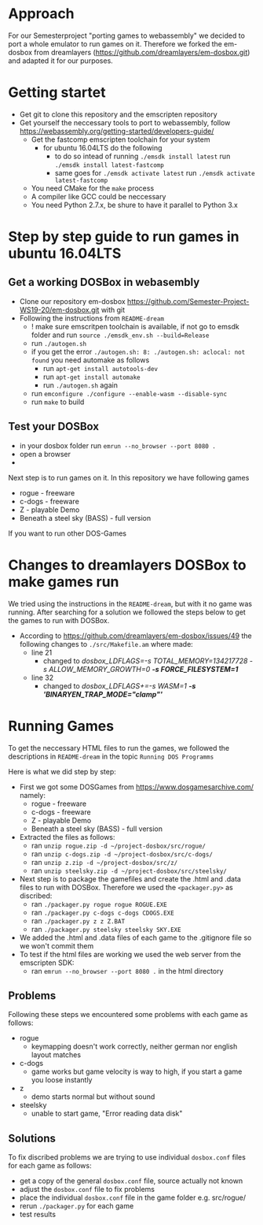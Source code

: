 # Approach

For our Semesterproject "porting games to webassembly" we decided to port a whole emulator to run games on it. Therefore we forked the em-dosbox from dreamlayers (https://github.com/dreamlayers/em-dosbox.git) and adapted it for our purposes.


# Getting startet

* Get git to clone this repository and the emscripten repository
* Get yourself the neccessary tools to port to webassembly, follow https://webassembly.org/getting-started/developers-guide/
  * Get the fastcomp emscripten toolchain for your system
    * for ubuntu 16.04LTS do the following
      * to do so intead of running ```./emsdk install latest``` run ```./emsdk install latest-fastcomp```
      * same goes for ```./emsdk activate latest``` run ```./emsdk activate latest-fastcomp```
  * You need CMake for the ```make``` process
  * A compiler like GCC could be neccessary
  * You need Python 2.7.x, be shure to have it parallel to Python 3.x


# Step by step guide to run games in ubuntu 16.04LTS

## Get a working DOSBox in webasembly
* Clone our repository em-dosbox https://github.com/Semester-Project-WS19-20/em-dosbox.git with git
* Following the instructions from `README-dream`
  * ! make sure emscritpen toolchain is available, if not go to emsdk folder and run ```source ./emsdk_env.sh --build=Release```
  * run ```./autogen.sh```
  * if you get the error ```./autogen.sh: 8: ./autogen.sh: aclocal: not found``` you need automake as follows
    * run ```apt-get install autotools-dev```
    * run ```apt-get install automake```
    * run ```./autogen.sh``` again
  * run ```emconfigure ./configure --enable-wasm --disable-sync```
  * run ```make``` to build

## Test your DOSBox
* in your dosbox folder run ```emrun --no_browser --port 8080 .```
* open a browser
* 

Next step is to run games on it. In this repository we have following games

* rogue - freeware
* c-dogs - freeware
* Z - playable Demo
* Beneath a steel sky (BASS) - full version 

If you want to run other DOS-Games 

# Changes to dreamlayers DOSBox to make games run

We tried using the instructions in the `README-dream`, but with it no game was running. After searching for a solution we followed the steps below to get the games to run with DOSBox.
 
* According to https://github.com/dreamlayers/em-dosbox/issues/49 the following changes to ```./src/Makefile.am``` where made:
  * line 21
    * changed to _dosbox_LDFLAGS=-s TOTAL_MEMORY=134217728 -s ALLOW_MEMORY_GROWTH=0 **-s FORCE_FILESYSTEM=1**_
  * line 32
    * changed to _dosbox_LDFLAGS+=-s WASM=1 **-s 'BINARYEN_TRAP_MODE="clamp"'**_


# Running Games

To get the neccessary HTML files to run the games, we followed the descriptions in `README-dream` in the topic `Running DOS Programms`

Here is what we did step by step:
* First we got some DOSGames from https://www.dosgamesarchive.com/ namely:
  * rogue - freeware
  * c-dogs - freeware
  * Z - playable Demo
  * Beneath a steel sky (BASS) - full version
* Extracted the files as follows:
  * ran ```unzip rogue.zip -d ~/project-dosbox/src/rogue/```
  * ran ```unzip c-dogs.zip -d ~/project-dosbox/src/c-dogs/```
  * ran ```unzip z.zip -d ~/project-dosbox/src/z/```
  * ran ```unzip steelsky.zip -d ~/project-dosbox/src/steelsky/```
* Next step is to package the gamefiles and create the .html and .data files to run with DOSBox. Therefore we used the `<packager.py>` as discribed:
  * ran ```./packager.py rogue rogue ROGUE.EXE```
  * ran ```./packager.py c-dogs c-dogs CDOGS.EXE```
  * ran ```./packager.py z z Z.BAT```
  * ran ```./packager.py steelsky steelsky SKY.EXE```
* We added the .html and .data files of each game to the .gitignore file so we won't commit them
* To test if the html files are working we used the web server from the emscripten SDK:
  * ran ```emrun --no_browser --port 8080 .``` in the html directory

## Problems

Following these steps we encountered some problems with each game as follows:
* rogue
  * keymapping doesn't work correctly, neither german nor english layout matches
* c-dogs
  * game works but game velocity is way to high, if you start a game you loose instantly
* z
  * demo starts normal but without sound
* steelsky
  * unable to start game, "Error reading data disk"

## Solutions

To fix discribed problems we are trying to use individual `dosbox.conf` files for each game as follows:
* get a copy of the general `dosbox.conf` file, source actually not known
* adjust the `dosbox.conf` file to fix problems
* place the individual `dosbox.conf` file in the game folder e.g. src/rogue/
* rerun `./packager.py` for each game
* test results
